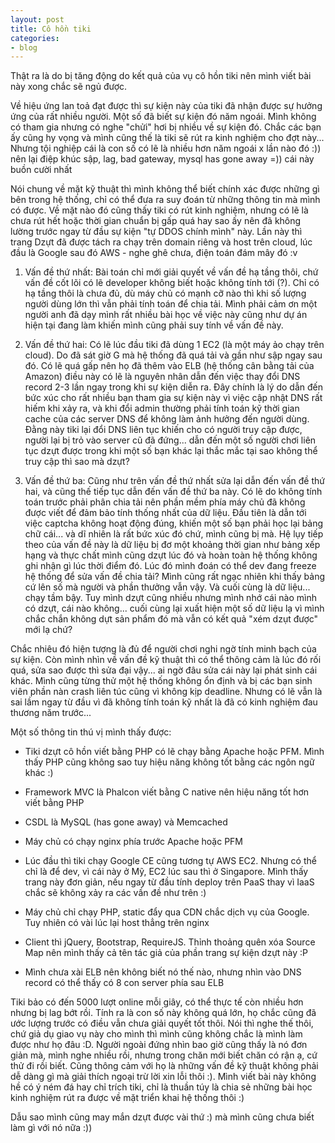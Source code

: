 ```yaml
---
layout: post
title: Cô hồn tiki
categories:
- blog
---
```


Thật ra là do bị tăng động do kết quả của vụ cô hồn tiki nên mình viết bài này xong chắc sẽ ngủ được.

Về hiệu ứng lan toả đạt được thì sự kiện này của tiki đã nhận được sự hưởng ứng của rất nhiều người. Một số đã biết sự kiện đó năm ngoái. Mình không có tham gia nhưng có nghe "chửi" hơi bị nhiều về sự kiện đó. Chắc các bạn ấy cũng hy vọng và mình cũng thế là tiki sẽ rút ra kinh nghiệm cho đợt này... Nhưng tội nghiệp cái là con số có lẽ là nhiều hơn năm ngoái x lần nào đó :)) nên lại điệp khúc sập, lag, bad gateway, mysql has gone away =)) cái này buồn cười nhất

Nói chung về mặt kỹ thuật thì mình không thể biết chính xác được những gì bên trong hệ thống, chỉ có thể đưa ra suy đoán từ những thông tin mà mình có được. Về mặt nào đó cũng thấy tiki có rút kinh nghiệm, nhưng có lẽ là chưa rút hết hoặc thời gian chuẩn bị gấp quá hay sao ấy nên đã không lường trước ngay từ đầu sự kiện "tự DDOS chính mình" này. Lần này thì trang Dzựt đã được tách ra chạy trên domain riêng và host trên cloud, lúc đầu là Google sau đó AWS - nghe ghê chưa, điện toán đám mây đó :v

1. Vấn đề thứ nhất: Bài toán chỉ mới giải quyết về vấn đề hạ tầng thôi, chứ vấn đề cốt lõi có lẽ developer không biết hoặc không tính tới (?). Chỉ có hạ tầng thôi là chưa đủ, dù máy chủ có mạnh cỡ nào thì khi số lượng người dùng lớn thì vẫn phải tính toán để chia tải. Mình phải cảm ơn một người anh đã dạy mình rất nhiều bài học về việc này cũng như dự án hiện tại đang làm khiến mình cũng phải suy tính về vấn đề này.

2. Vấn đề thứ hai: Có lẽ lúc đầu tiki đã dùng 1 EC2 (là một máy ảo chạy trên cloud). Do đã sát giờ G mà hệ thống đã quá tải và gần như sập ngay sau đó. Có lẽ quá gấp nên họ đã thêm vào ELB (hệ thống cân bằng tải của Amazon) điều này có lẽ là nguyên nhân dẫn đến việc thay đổi DNS record 2-3 lần ngay trong khi sự kiện diễn ra. Đây chính là lý do dẫn đến bức xúc cho rất nhiều bạn tham gia sự kiện này vì việc cập nhật DNS rất hiếm khi xảy ra, và khi đổi admin thường phải tính toán kỹ thời gian cache của các server DNS để không làm ảnh hưởng đến người dùng. Đằng này tiki lại đổi DNS liên tục khiến cho có người truy cập được, người lại bị trỏ vào server cũ đã đứng... dẫn đến một số người chơi liên tục dzựt được trong khi một số bạn khác lại thắc mắc tại sao không thể truy cập thì sao mà dzựt?

3. Vấn đề thứ ba: Cũng như trên vấn đề thứ nhất sửa lại dẫn đến vấn đề thứ hai, và cũng thế tiếp tục dẫn đến vấn đề thứ ba này. Có lẽ do không tính toán trước phải phân chia tải nên phần mềm phía máy chủ đã không được viết để đảm bảo tính thống nhất của dữ liệu. Đầu tiên là dẫn tới việc captcha không hoạt động đúng, khiến một số bạn phải học lại bảng chữ cái... và dĩ nhiên là rất bức xúc đó chứ, mình cũng bị mà. Hệ lụy tiếp theo của vấn đề này là dữ liệu bị đơ một khoảng thời gian như bảng xếp hạng và thực chất mình cũng dzựt lúc đó và hoàn toàn hệ thống không ghi nhận gì lúc thời điểm đó. Lúc đó mình đoán có thể dev đang freeze hệ thống để sửa vấn đề chia tải? Mình cũng rất ngạc nhiên khi thấy bảng cứ lên số mà người và phần thưởng vẫn vậy. Và cuối cùng là dữ liệu... chạy tầm bậy. Tuy mình dzựt cũng nhiều nhưng mình nhớ cái nào mình có dzựt, cái nào không... cuối cùng lại xuất hiện một số dữ liệu lạ vì mình chắc chắn không dựt sản phẩm đó mà vẫn có kết quả "xém dzụt được" mới lạ chứ?

Chắc nhiêu đó hiện tượng là đủ để người chơi nghi ngờ tính minh bạch của sự kiện. Còn mình nhìn về vấn đề kỹ thuật thì có thể thông cảm là lúc đó rối quá, sửa sao được thì sửa đại vậy... ai ngờ đâu sửa cái này lại phát sinh cái khác. Mình cũng từng thử một hệ thống không ổn định và bị các bạn sinh viên phần nàn crash liên túc cũng vì không kịp deadline. Nhưng có lẽ vẫn là sai lầm ngay từ đầu vì đã không tính toán kỹ nhất là đã có kinh nghiệm đau thương năm trước...

Một số thông tin thú vị mình thấy được:

* Tiki dzựt cô hồn viết bằng PHP có lẽ chạy bằng Apache hoặc PFM. Mình thấy PHP cũng không sao tuy hiệu năng không tốt bằng các ngôn ngữ khác :)

* Framework MVC là Phalcon viết bằng C native nên hiệu năng tốt hơn viết bằng PHP

* CSDL là MySQL (has gone away) và Memcached

* Máy chủ có chạy nginx phía trước Apache hoặc PFM

* Lúc đầu thì tiki chạy Google CE cũng tương tự AWS EC2. Nhưng có thể chỉ là để dev, vì cái này ở Mỹ, EC2 lúc sau thì ở Singapore. Mình thấy trang này đơn giản, nếu ngay từ đầu tính deploy trên PaaS thay vì IaaS chắc sẽ không xảy ra các vần đề như trên :)

* Máy chủ chỉ chạy PHP, static đẩy qua CDN chắc dịch vụ của Google. Tuy nhiên có vài lúc lại host thẳng trên nginx

* Client thì jQuery, Bootstrap, RequireJS. Thỉnh thoảng quên xóa Source Map nên mình thấy cả tên tác giả của phần trang sự kiện dzựt này :P

* Mình chưa xài ELB nên không biết nó thế nào, nhưng nhìn vào DNS record có thể thấy có 8 con server phía sau ELB

Tiki bảo có đến 5000 lượt online mỗi giây, có thể thực tế còn nhiều hơn nhưng bị lag bớt rồi. Tính ra là con số này không quá lớn, họ chắc cũng đã ước lượng trước có điều vẫn chưa giải quyết tốt thôi. Nói thì nghe thế thôi, chứ giả dụ giao vụ này cho mình thì mình cũng không chắc là mình làm được như họ đâu :D. Người ngoài đứng nhìn bao giờ cũng thấy là nó đơn giản mà, mình nghe nhiều rồi, nhưng trong chăn mới biết chăn có rận ạ, cứ thử đi rồi biết. Cũng thông cảm với họ là những vấn đề kỹ thuật không phải dễ dàng gì mà giải thích ngoại trừ lời xin lỗi thôi :). Mình viết bài này không hề có ý ném đá hay chỉ trích tiki, chỉ là thuần túy là chia sẻ những bài học kinh nghiệm rút ra được về mặt triển khai hệ thống thôi :)

Dẫu sao mình cũng may mắn dzựt được vài thứ :) mà mình cũng chưa biết làm gì với nó nữa :))
